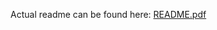 Actual readme can be found here: [README.pdf](https://github.com/AleksandraPilat/Game2048_SNiDL/blob/main/README.pdf)

